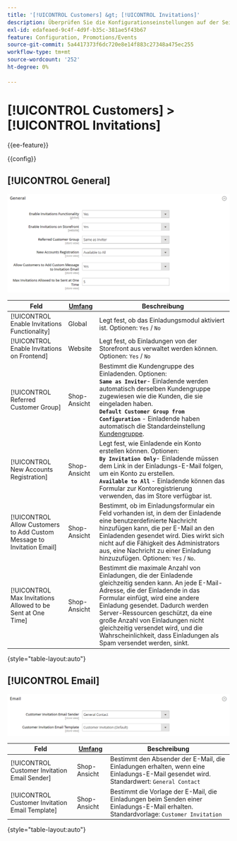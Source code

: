 ```yaml
---
title: '[!UICONTROL Customers] &gt; [!UICONTROL Invitations]'
description: Überprüfen Sie die Konfigurationseinstellungen auf der Seite [!UICONTROL Customers] &gt; [!UICONTROL Invitations] des Commerce Admin-Bereichs.
exl-id: edafeaed-9c4f-4d9f-b35c-381ae5f43b67
feature: Configuration, Promotions/Events
source-git-commit: 5a4417373f6dc720e8e14f883c27348a475ec255
workflow-type: tm+mt
source-wordcount: '252'
ht-degree: 0%

---
```


# [!UICONTROL Customers] > [!UICONTROL Invitations]

{{ee-feature}}

{{config}}

## [!UICONTROL General]

![Allgemein](./assets/invitations-general.png)<!-- zoom -->

<!-- [General](https://experienceleague.adobe.com/de/docs/commerce-admin/marketing/promotions/events/invitations#enable-invitations-for-your-store) -->

| Feld | [Umfang](../../getting-started/websites-stores-views.md#scope-settings) | Beschreibung |
|--- |--- |--- |
| [!UICONTROL Enable Invitations Functionality] | Global | Legt fest, ob das Einladungsmodul aktiviert ist. Optionen: `Yes` / `No` |
| [!UICONTROL Enable Invitations on Frontend] | Website | Legt fest, ob Einladungen von der Storefront aus verwaltet werden können. Optionen: `Yes` / `No` |
| [!UICONTROL Referred Customer Group] | Shop-Ansicht | Bestimmt die Kundengruppe des Einladenden. Optionen: <br/>**`Same as Inviter`**- Einladende werden automatisch derselben Kundengruppe zugewiesen wie die Kunden, die sie eingeladen haben.<br/>**`Default Customer Group from Configuration`** - Einladende haben automatisch die Standardeinstellung [Kundengruppe](../../customers/customer-groups.md). |
| [!UICONTROL New Accounts Registration] | Shop-Ansicht | Legt fest, wie Einladende ein Konto erstellen können. Optionen: <br/>**`By Invitation Only`**- Einladende müssen dem Link in der Einladungs-E-Mail folgen, um ein Konto zu erstellen.<br/>**`Available to All`** - Einladende können das Formular zur Kontoregistrierung verwenden, das im Store verfügbar ist. |
| [!UICONTROL Allow Customers to Add Custom Message to Invitation Email] | Shop-Ansicht | Bestimmt, ob im Einladungsformular ein Feld vorhanden ist, in dem der Einladende eine benutzerdefinierte Nachricht hinzufügen kann, die per E-Mail an den Einladenden gesendet wird. Dies wirkt sich nicht auf die Fähigkeit des Administrators aus, eine Nachricht zu einer Einladung hinzuzufügen. Optionen: `Yes` / `No`. |
| [!UICONTROL Max Invitations Allowed to be Sent at One Time] | Shop-Ansicht | Bestimmt die maximale Anzahl von Einladungen, die der Einladende gleichzeitig senden kann. An jede E-Mail-Adresse, die der Einladende in das Formular einfügt, wird eine andere Einladung gesendet. Dadurch werden Server-Ressourcen geschützt, da eine große Anzahl von Einladungen nicht gleichzeitig versendet wird, und die Wahrscheinlichkeit, dass Einladungen als Spam versendet werden, sinkt. |

{style="table-layout:auto"}

## [!UICONTROL Email]

![E-Mail](./assets/invitations-email.png)<!-- zoom -->

<!-- [Email](https://experienceleague.adobe.com/de/docs/commerce-admin/marketing/promotions/events/invitations#enable-invitations-for-your-store) -->

| Feld | [Umfang](../../getting-started/websites-stores-views.md#scope-settings) | Beschreibung |
|--- |--- |--- |
| [!UICONTROL Customer Invitation Email Sender] | Shop-Ansicht | Bestimmt den Absender der E-Mail, die Einladungen erhalten, wenn eine Einladungs-E-Mail gesendet wird. Standardwert: `General Contact` |
| [!UICONTROL Customer Invitation Email Template] | Shop-Ansicht | Bestimmt die Vorlage der E-Mail, die Einladungen beim Senden einer Einladungs-E-Mail erhalten. Standardvorlage: `Customer Invitation` |

{style="table-layout:auto"}
